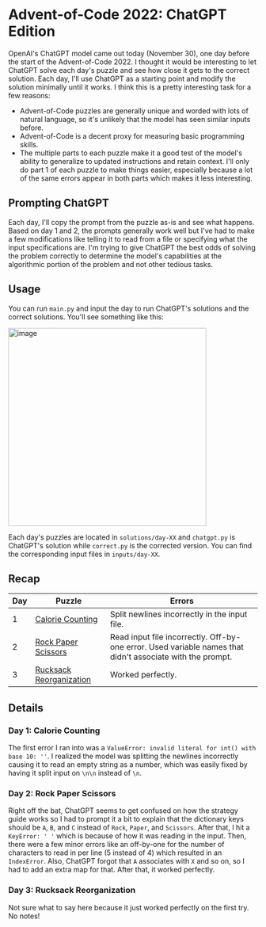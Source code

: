 # Advent-of-Code 2022: ChatGPT Edition
OpenAI's ChatGPT model came out today (November 30), one day before the start of the Advent-of-Code 2022. I thought it would be interesting to let ChatGPT solve each day's puzzle and see how close it gets to the correct solution. Each day, I'll use ChatGPT as a starting point and modify the solution minimally until it works. I think this is a pretty interesting task for a few reasons:
- Advent-of-Code puzzles are generally unique and worded with lots of natural language, so it's unlikely that the model has seen similar inputs before.
- Advent-of-Code is a decent proxy for measuring basic programming skills.
- The multiple parts to each puzzle make it a good test of the model's ability to generalize to updated instructions and retain context.
I'll only do part 1 of each puzzle to make things easier, especially because a lot of the same errors appear in both parts which makes it less interesting.

## Prompting ChatGPT
Each day, I'll copy the prompt from the puzzle as-is and see what happens. Based on day 1 and 2, the prompts generally work well but I've had to make a few modifications like telling it to read from a file or specifying what the input specifications are. I'm trying to give ChatGPT the best odds of solving the problem correctly to determine the model's capabilities at the algorithmic portion of the problem and not other tedious tasks.

## Usage
You can run `main.py` and input the day to run ChatGPT's solutions and the correct solutions. You'll see something like this:

<img width="400" alt="image" src="https://user-images.githubusercontent.com/47067154/204980550-ad03b3e3-258b-4f4a-bbc1-a997bad9f69e.png">

Each day's puzzles are located in `solutions/day-XX` and `chatgpt.py` is ChatGPT's solution while `correct.py` is the corrected version. You can find the corresponding input files in `inputs/day-XX`.

## Recap
| Day | Puzzle | Errors |
| --- | --- | --- |
| 1 | [Calorie Counting](https://adventofcode.com/2022/day/1) | Split newlines incorrectly in the input file. |
| 2 | [Rock Paper Scissors](https://adventofcode.com/2022/day/2) | Read input file incorrectly. Off-by-one error. Used variable names that didn't associate with the prompt. |
| 3 | [Rucksack Reorganization](https://adventofcode.com/2022/day/3) | Worked perfectly. |

## Details

### Day 1: Calorie Counting
The first error I ran into was a `ValueError: invalid literal for int() with base 10: ''`. I realized the model was splitting the newlines incorrectly causing it to read an empty string as a number, which was easily fixed by having it split input on `\n\n` instead of `\n`.

### Day 2: Rock Paper Scissors
Right off the bat, ChatGPT seems to get confused on how the strategy guide works so I had to prompt it a bit to explain that the dictionary keys should be `A`, `B`, and `C` instead of `Rock`, `Paper`, and `Scissors`. After that, I hit a `KeyError: ' '` which is because of how it was reading in the input. Then, there were a few minor errors like an off-by-one for the number of characters to read in per line (5 instead of 4) which resulted in an `IndexError`. Also, ChatGPT forgot that `A` associates with `X` and so on, so I had to add an extra map for that. After that, it worked perfectly.

### Day 3: Rucksack Reorganization
Not sure what to say here because it just worked perfectly on the first try. No notes!
